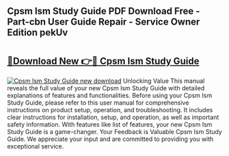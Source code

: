 ## Cpsm Ism Study Guide PDF Download Free - Part-cbn User Guide Repair - Service Owner Edition pekUv

# <h2><a href="http://bc61005.oget.top/?id=Cpsm+Ism+Study+Guide">🔗Download New 👉🔴 Cpsm Ism Study Guide</a></h2>

[![Cpsm Ism Study Guide new download](https://i.imgur.com/5g1atiW.png)](http://bc61005.oget.top/?id=Cpsm+Ism+Study+Guide)
Unlocking Value This manual reveals the full value of your new Cpsm Ism Study Guide with detailed explanations of features and functionalities. Before using your Cpsm Ism Study Guide, please refer to this user manual for comprehensive instructions on product setup, operation, and troubleshooting. It includes clear instructions for installation, setup, and operation, as well as important safety information. With features like list of features, your new Cpsm Ism Study Guide is a game-changer. Your Feedback is Valuable Cpsm Ism Study Guide. We appreciate your input and are committed to providing you with exceptional service.
